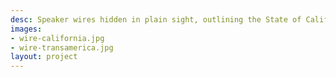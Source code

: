 ```yaml
---
desc: Speaker wires hidden in plain sight, outlining the State of California and the Transamerica Pyramid, respectively.
images:
- wire-california.jpg
- wire-transamerica.jpg
layout: project
---
```

